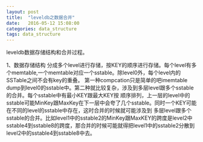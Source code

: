 ```yaml
---
layout: post
title:  "leveldb之数据合并"
date:   2016-05-12 15:08:00
categories: data_structure
tags: data_structure
---
```


leveldb数据存储结构和合并过程。

1、数据存储结构
分成多个level进行存储，按KEY的顺序进行存储。每个level有多个memtable,一个memtable对应一个sstable。除level0外，每个level内的SSTable之间不会有key的重叠。
第一种compcation只是简单的吧imemtable dump到level0的sstable中。第二种就比较复杂，涉及到多层level跟多个sstable的合并。每个sstable中有最小KEY跟最大KEY按
顺序排列，上一层的level中的sstable可能MinKey跟MaxKey在下一层中会夸了几个sstable。同时一个KEY可能在不同的level的sstable中存在，这时合并的时候就可能涉及到
多层level跟多个sstable的合并。比如level1中的sstable2的MinKey跟MaxKEY的跨度是level2中sstable4到sstable8的跨度，那合并的时候可能就得把level1中的sstable2分散到level2中的sstable4到sstable8中去。

